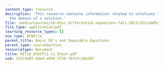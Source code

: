 ```yaml
---
content_type: resource
description: 'This resource contains information related to solutions that blow up:
  the domain of a solution.'
file: /media/courses/18-03sc-differential-equations-fall-2011/322cda05dde4a6903720187efc36b107_MIT18_03SCF11_s1_5text.pdf
file_type: application/pdf
learning_resource_types: []
ocw_type: OCWFile
parent_title: Basic DE's and Separable Equations
parent_type: CourseSection
resourcetype: Document
title: MIT18_03SCF11_s1_5text.pdf
uid: 322cda05-dde4-a690-3720-187efc36b107
---
```

